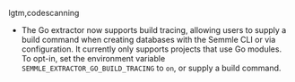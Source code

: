 lgtm,codescanning
* The Go extractor now supports build tracing, allowing users to supply a build command when
  creating databases with the Semmle CLI or via configuration. It currently only supports projects
  that use Go modules. To opt-in, set the environment variable `SEMMLE_EXTRACTOR_GO_BUILD_TRACING`
  to `on`, or supply a build command.
